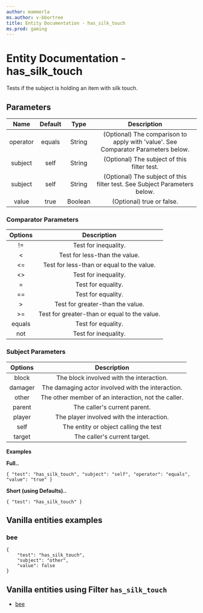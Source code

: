 ```yaml
---
author: mammerla
ms.author: v-bbortree
title: Entity Documentation - has_silk_touch
ms.prod: gaming
---
```


# Entity Documentation - has_silk_touch

Tests if the subject is holding an item with silk touch.

## Parameters
| Name| Default| Type| Description |
|:-----------:|:-----------:|:-----------:|:-----------:|
| operator| equals| String| (Optional) The comparison to apply with 'value'. See Comparator Parameters below. | 
| subject| self| String | (Optional) The subject of this filter test.| 
| subject| self|  String |(Optional) The subject of this filter test. See Subject Parameters below.|
| value| true | Boolean| (Optional) true or false. |


### Comparator Parameters
Options| Description |
|:-----------:|:-----------:|
| !=| Test for inequality. |
| <| Test for less-than the value. |
| <=| Test for less-than or equal to the value. |
| <>| Test for inequality. |
| =| Test for equality. |
| ==| Test for equality. |
| >| Test for greater-than the value. |
| >=| Test for greater-than or equal to the value. |
| equals| Test for equality. |
| not| Test for inequality. |

### Subject Parameters
| Options| Description |
|:-----------:|:-----------:|
| block| The block involved with the interaction. |
| damager| The damaging actor involved with the interaction. |
| other| The other member of an interaction, not the caller. |
| parent| The caller's current parent. |
| player| The player involved with the interaction. |
| self| The entity or object calling the test |
| target| The caller's current target. |

**Examples**

**Full..**
```
{ "test": "has_silk_touch", "subject": "self", "operator": "equals", "value": "true" }
```

**Short (using Defaults)..**
```
{ "test": "has_silk_touch" }
```

## Vanilla entities examples

### bee
```
{
    "test": "has_silk_touch",
    "subject": "other",
    "value": false
}
```


## Vanilla entities using Filter `has_silk_touch`

- [bee](../../../../Source/VanillaBehaviorPack_Snippets/entities/bee.md)


